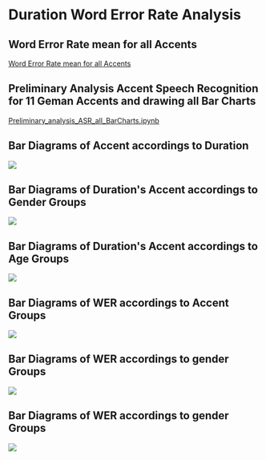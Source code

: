 # Duration Word Error Rate Analysis

## Word Error Rate mean for all Accents 
[Word Error Rate mean for all Accents](https://github.com/MohamedMesto/ASR-Accent-Analysis-De/blob/main/Duration-WER-Analysis/WER_Accent.ipynb)

## Preliminary Analysis Accent Speech Recognition for 11 Geman Accents and drawing all Bar Charts 
[Preliminary_analysis_ASR_all_BarCharts.ipynb](https://github.com/MohamedMesto/ASR-Accent-Analysis-De/blob/main/Duration-WER-Analysis/Preliminary_analysis_ASR_all_BarCharts.ipynb)

## Bar Diagrams of Accent accordings to Duration
![](https://github.com/MohamedMesto/ASR-Accent-Analysis-De/blob/main/Duration-WER-Analysis/BarCharts/plotBarDiagrams_Accent_Duration.png)

## Bar Diagrams of Duration's Accent accordings to Gender Groups
![](https://github.com/MohamedMesto/ASR-Accent-Analysis-De/blob/main/Duration-WER-Analysis/BarCharts/plotBarDiagramsAccent_gender.png)

## Bar Diagrams of Duration's Accent accordings to Age Groups
![](https://github.com/MohamedMesto/ASR-Accent-Analysis-De/blob/main/Duration-WER-Analysis/BarCharts/plotBarDiagramsAccent_age.png)

## Bar Diagrams of WER accordings to Accent Groups
![](https://github.com/MohamedMesto/ASR-Accent-Analysis-De/blob/main/Duration-WER-Analysis/BarCharts/plotBarDiagrams_Accent_WER.png)

## Bar Diagrams of WER accordings to gender Groups
![](https://github.com/MohamedMesto/ASR-Accent-Analysis-De/blob/main/Duration-WER-Analysis/BarCharts/plotBarDiagrams_Accent_WER_gender.png)

## Bar Diagrams of WER accordings to gender Groups
![](https://github.com/MohamedMesto/ASR-Accent-Analysis-De/blob/main/Duration-WER-Analysis/BarCharts/plotBarDiagrams_Accent_WER_gender.png
)
